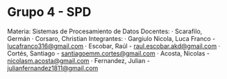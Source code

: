 # Grupo 4 - SPD
Materia: Sistemas de Procesamiento de Datos
Docentes:
·         Scarafilo, Germán
·         Corsaro, Christian
Integrantes:
·         Gargiulo Nicola, Luca Franco - lucafranco316@gmail.com
·         Escobar, Raúl - raul.escobar.akd@gmail.com
·         Cortés, Santiago - santiagoemm.cortes@gmail.com
·         Acosta, Nicolas - nicolasm.acosta@gmail.com
·         Fernandez, Julian - julianfernandez1811@gmail.com
